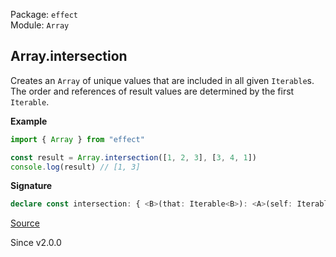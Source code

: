 Package: `effect`<br />
Module: `Array`<br />

## Array.intersection

Creates an `Array` of unique values that are included in all given `Iterable`s.
The order and references of result values are determined by the first `Iterable`.

**Example**

```ts
import { Array } from "effect"

const result = Array.intersection([1, 2, 3], [3, 4, 1])
console.log(result) // [1, 3]
```

**Signature**

```ts
declare const intersection: { <B>(that: Iterable<B>): <A>(self: Iterable<A>) => Array<A & B>; <A, B>(self: Iterable<A>, that: Iterable<B>): Array<A & B>; }
```

[Source](https://github.com/Effect-TS/effect/tree/main/packages/effect/src/Array.ts#L2215)

Since v2.0.0